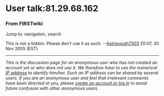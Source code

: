 # User talk:81.29.68.162

### From FIRSTwiki

Jump to: navigation, search

This is not a linkbin. Please don't use it as such.
--[Astronouth7303](User:Astronouth7303 "User:Astronouth7303" )
20:07, 30 Nov 2005 (EST)

* * *

_This is the discussion page for an anonymous user who has not created an
account yet or who does not use it. We therefore have to use the numerical [IP
address](http://www.wikipedia.org/wiki/IP_address "wikipedia:IP_address" ) to
identify him/her. Such an IP address can be shared by several users. If you
are an anonymous user and feel that irrelevant comments have been directed at
you, please [create an account or log in](Special:Userlogin
"Special:Userlogin" ) to avoid future confusion with other anonymous users._


